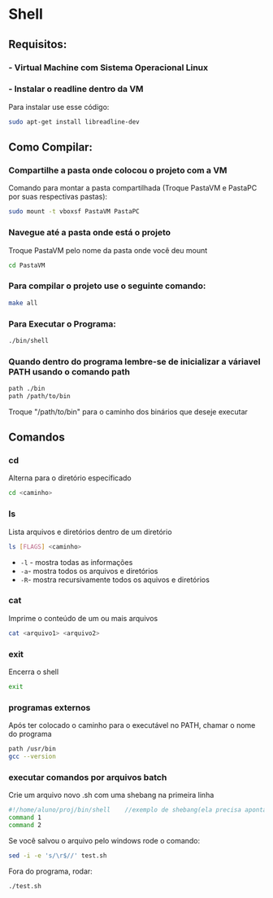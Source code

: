 # Shell

## Requisitos:

### - Virtual Machine com Sistema Operacional Linux

### - Instalar o readline dentro da VM
Para instalar use esse código:
```sh
sudo apt-get install libreadline-dev
```

## Como Compilar:

### Compartilhe a pasta onde colocou o projeto com a VM
Comando para montar a pasta compartilhada (Troque PastaVM e PastaPC por suas respectivas pastas):
```sh
sudo mount -t vboxsf PastaVM PastaPC
```

### Navegue até a pasta onde está o projeto
Troque PastaVM pelo nome da pasta onde você deu mount
```sh
cd PastaVM
```

### Para compilar o projeto use o seguinte comando:
```sh
make all
```

### Para Executar o Programa:
```sh
./bin/shell
```

### Quando dentro do programa lembre-se de inicializar a váriavel PATH usando o comando path
```sh
path ./bin
path /path/to/bin
```
Troque "/path/to/bin" para o caminho dos binários que deseje executar

## Comandos
### cd
Alterna para o diretório específicado

```sh
cd <caminho>
```

### ls
Lista arquivos e diretórios dentro de um diretório

```sh
ls [FLAGS] <caminho>
```
- `-l` - mostra todas as informações
- `-a`- mostra todos os arquivos e diretórios
- `-R`- mostra recursivamente todos os aquivos e diretórios

### cat
Imprime o conteúdo de um ou mais arquivos

```sh
cat <arquivo1> <arquivo2>
```

### exit
Encerra o shell

```sh
exit
```
### programas externos
Após ter colocado o caminho para o executável no PATH, chamar o nome do programa

```sh
path /usr/bin
gcc --version
```

### executar comandos por arquivos batch
Crie um arquivo novo .sh com uma shebang na primeira linha
```sh
#!/home/aluno/proj/bin/shell	//exemplo de shebang(ela precisa apontar para o executável do nosso shell)
command 1
command 2
```
Se você salvou o arquivo pelo windows rode o comando:
```sh
sed -i -e 's/\r$//' test.sh
```
Fora do programa, rodar:
```sh
./test.sh
```
